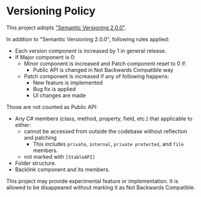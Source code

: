 # Versioning Policy
This project adopts ["Semantic Versioning 2.0.0"](https://semver.org/).

In addition to "Semantic Versioning 2.0.0", following rules applied:
* Each version component is increased by 1 in general release.
* If Major component is 0:
    * Minor component is increased and Patch component reset to 0 if:
        * Public API is changed in Not Backwards Compatible way
    * Patch component is increased if any of following happens:
        * New feature is implemented
        * Bug fix is applied
        * UI changes are made

Those are not counted as Public API:
* Any C# members (class, method, property, field, etc.) that applicable to either:
    * cannot be accessed from outside the codebase without reflection and patching
        * This includes `private`, `internal`, `private protected`, and `file` members.
    * not marked with `[StableAPI]`
* Folder structure.
* Backlink component and its members.

This project may provide experimental feature or implementation.
It is allowed to be disappeared without marking it as Not Backwards Compatible.
